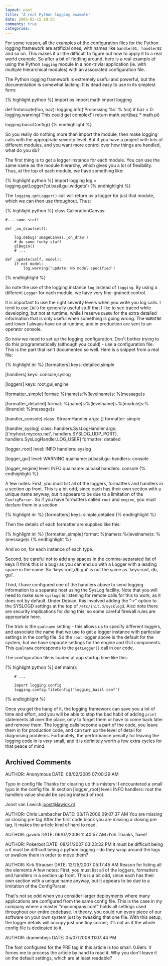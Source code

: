 ```yaml
---
layout: post
title: "A real Python logging example"
date: 2005-03-15 10:56
comments: true
categories: 
---
```


For some reason, all the examples of the configuration files for the Python logging framework are artificial ones, with names like `handler01, handler02` and so on.  This makes it a little difficult to figure out how to apply it to a real world example.  So after a bit of fiddling around, here is a real example of using the Python `logging` module in a non-trivial application (ie. with multiple hierarchical modules) with an associated configuration file.

The Python logging framework is extremely useful and powerful, but the documentation is somewhat lacking.  It is dead easy to use in its simplest form:

{% highlight python %}
import os
import math
import logging

def frobnicate(foo, baz):
    logging.info('Processing %s' % foo)
    if baz < 0:
        logging.warning('This could get complex!')
    return math.sqrt(baz * math.pi)

logging.basicConfig()
{% endhighlight %}

So you really do nothing more than import the module, then make logging calls with the appropriate severity level.  But if you have a project with lots of different modules, and you want more control over how things are handled, what do you do?

The first thing is to get a logger instance for each module.  You can use the same name as the module hierarchy, which gives you a lot of flexibility.  Thus, at the top of each module, we have something like:

{% highlight python %}
import logging
log = logging.getLogger('pi.basil.gui.widgets')
{% endhighlight %}

The `logging.getLogger()` call will return us a logger for just that module, which we can then use throughout.  Thus:

{% highlight python %}
class CalibrationCanvas:
 
    #... some stuff
 
    def _on_draw(self):
 
        log.debug('ImageCanvas._on_draw')
        # do some funky stuff
        glBegin()
        # ...
 
    def _update(self, model):
        if not model:
            log.warning('update: No model specified')
{% endhighlight %}

So note the use of the logging instance `log` instead of `logging`.  By using a different `Logger` for each module, we have very fine-grained control.

It is important to use the right severity levels when you write you log calls.  I tend to use `INFO` for generally useful stuff that I like to see traced while developing, but not at runtime, while I reserve `DEBUG` for the extra detailed information that is only useful when something is going wrong.  The `WARNING` and lower I always have on at runtime, and in production are sent to an operator console.

So now we need to set up the logging configuration.  Don't bother trying to do this programmatically (although you could) - use a configuration file.  This is the part that isn't documented so well.  Here is a snippet from a real file:

{% highlight ini %}
[formatters]
keys: detailed,simple
 
[handlers]
keys: console,syslog
 
[loggers]
keys: root,gui,engine
 
[formatter_simple]
format: %(name)s:%(levelname)s:  %(message)s
 
[formatter_detailed]
format: %(name)s:%(levelname)s %(module)s:%(lineno)d:  %(message)s
 
[handler_console]
class: StreamHandler
args: []
formatter: simple
 
[handler_syslog]
class: handlers.SysLogHandler
args: [('myhost.mycorp.net', handlers.SYSLOG_UDP_PORT), handlers.SysLogHandler.LOG_USER]
formatter: detailed
 
[logger_root]
level: INFO
handlers: syslog
 
[logger_gui]
level: WARNING
qualname: pi.basil.gui
handlers: console
 
[logger_engine]
level: INFO
qualname: pi.basil
handlers: console
{% endhighlight %}

A few notes: First, you must list all of the loggers, formatters and handlers in a section up front.  This is a bit odd, since each has their own section with a unique name anyway, but it appears to be due to a limitation of the `ConfigParser`.  So if you have formatters called `root` and `engine`, you must declare them in a section:

{% highlight ini %}
[formatters]
keys: simple,detailed
{% endhighlight %}

Then the details of each formatter are supplied like this:

{% highlight ini %}
[formatter_simple]
format: %(name)s:%(levelname)s:  %(message)s
{% endhighlight %}

And so on, for each instance of each type.

Second, be careful not to add any spaces in the comma-separated list of keys (I think this is a bug) as you can end up with a Logger with a leading space in the name.  So 'keys:root,db,gui' is not the same as 'keys:root, db, gui'.

Third, I have configured one of the handlers above to send logging information to a separate host using the SysLog facility.  Note that you will need to make sure `syslogd` is listening for remote calls for this to work, as it does not by default.  Under Debian, this involved adding the "-r" option to the SYSLOGD settings at the top of `/etc/init.d/sysklogd`.  Also note there are security implications for doing this, so some careful firewall rules are appropriate here.

The trick is the `qualname` setting - this allows us to specify different loggers, and associate the name that we use to get a logger instance with particular settings in the config file.  So the `root` logger above is the default for the system, but we have separate settings for the engine and GUI components.  This `qualname` corresponds to the `getLogger()` call in our code.

The configuration file is loaded at app startup time like this:

{% highlight python %}
    def main():

        # ...

        import logging.config
        logging.config.fileConfig('logging_basil.conf')
{% endhighlight %}

Once you get the hang of it, the logging framework can save you a lot of time and effort, and you will be able to stop the bad habit of adding `print` statements all over the place, only to forget them or have to come back later and remove them.  The logging calls become a part of the code, you leave them in for production code, and can turn up the level of detail for diagnosing problems.  Fortunately, the performance penalty for leaving the logging code in is *very* small, and it is definitely worth a few extra cycles for that peace of mind.

## Archived Comments

AUTHOR: Anonymous
DATE: 08/02/2005 07:00:29 AM

Typo in config file
Thanks for clearing up this mistery! I encountered a small typo in the config file. In section
 [logger_root]
 level: INFO
 handlers: root
the handlers value should be syslog instead of root.

Joost van Lawick
joost@lawick.nl

AUTHOR: Chris Lambacher
DATE: 03/17/2006 09:07:37 AM
You are missing an closing pre tag
After the first code block you are missing a closing pre tag.  It makes the article kind of hard to read.

AUTHOR: gavinb
DATE: 06/07/2006 11:40:57 AM
d'oh
Thanks, fixed!

AUTHOR: Pokerbot
DATE: 08/21/2007 03:23:32 PM
it must be difficult being a
it must be difficult being a python logging - do they wrap around the logs or swallow them in order to move them?

AUTHOR: Kirk Strauser
DATE: 12/25/2007 05:17:45 AM
Reason for listing all the elements
A few notes: First, you must list all of the loggers, formatters and handlers in a section up front. This is a bit odd, since each has their own section with a unique name anyway, but it appears to be due to a limitation of the ConfigParser.

That's not so odd when you consider larger deployments where many applications are configured from the same config file.  This is the case in my company where a master "mycompany.conf" holds all settings used throughout our entire codebase.  In theory, you could run every piece of our software on your own system just by tweaking that one file.  With this setup, the logger details will occupy just one tiny corner; it's not as if the whole config file is dedicated to it.

AUTHOR: dramenbejs
DATE: 05/07/2008 11:07:44 PM

The font configured for the PRE tag in this article is too small: 0.8em.
It forces me to process the article by hand to read it.
Why you don't leave it on the default settings, which are at least readable?
    